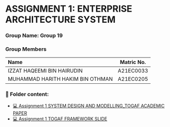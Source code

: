 # ASSIGNMENT 1: ENTERPRISE ARCHITECTURE SYSTEM
### Group Name: Group 19
### Group Members

| Name                                     | Matric No. |
| :---------------------------------------- | :-------------: |
| IZZAT HAQEEMI BIN HAIRUDIN         |A21EC0033      |
| MUHAMMAD HARITH HAKIM BIN OTHMAN             |A21EC0205      |

### 📂 Folder content:
* [💻 Assignment 1 SYSTEM DESIGN AND MODELLING_TOGAF ACADEMIC PAPER](https://github.com/mikhaiIy/Academic-Paper-EIS-2024/blob/main/Group%2019/GROUP%2019_ENTERPRISE%20SYSTEM%20DESIGN%20AND%20MODELLING_TOGAF.pdf)
* [💻 Assignment 1  TOGAF FRAMEWORK SLIDE](https://github.com/mikhaiIy/Academic-Paper-EIS-2024/blob/main/Group%2019/GROUP%2019_TOGAF%20FRAMEWORK%20SLIDE.pdf)

